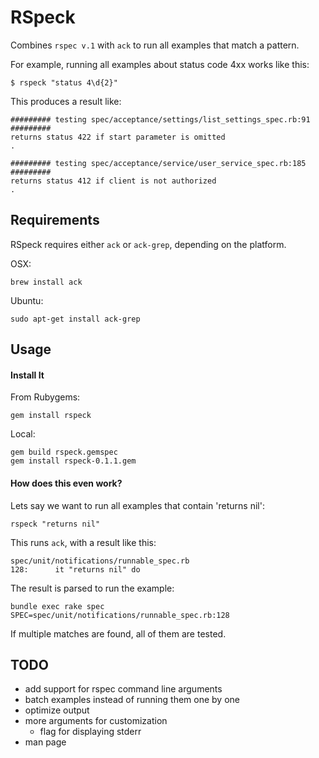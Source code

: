 RSpeck
======

Combines `rspec v.1` with `ack` to run all examples that match a pattern.

For example, running all examples about status code 4xx works like this:

```
$ rspeck "status 4\d{2}"
```

This produces a result like:

```
######### testing spec/acceptance/settings/list_settings_spec.rb:91 #########
returns status 422 if start parameter is omitted
.

######### testing spec/acceptance/service/user_service_spec.rb:185 #########
returns status 412 if client is not authorized
.
```

## Requirements ##
RSpeck requires either `ack` or `ack-grep`, depending on the platform.

OSX:

```
brew install ack 
```

Ubuntu:

```
sudo apt-get install ack-grep
```


## Usage ##

#### Install It ####
From Rubygems:

```
gem install rspeck
```

Local:

```
gem build rspeck.gemspec
gem install rspeck-0.1.1.gem
```

#### How does this even work? ####
Lets say we want to run all examples that contain 'returns nil':

```
rspeck "returns nil"
```

This runs `ack`, with a result like this:

```
spec/unit/notifications/runnable_spec.rb
128:      it "returns nil" do
```

The result is parsed to run the example:

```
bundle exec rake spec SPEC=spec/unit/notifications/runnable_spec.rb:128
```

If multiple matches are found, all of them are tested.


## TODO ##
* add support for rspec command line arguments
* batch examples instead of running them one by one
* optimize output
* more arguments for customization
  - flag for displaying stderr
* man page
